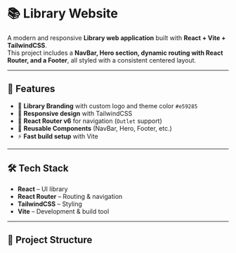 # 📚 Library Website

A modern and responsive **Library web application** built with **React + Vite + TailwindCSS**.  
This project includes a **NavBar, Hero section, dynamic routing with React Router, and a Footer**, all styled with a consistent centered layout.

---

## 🚀 Features
- 📖 **Library Branding** with custom logo and theme color `#e59285`
- 🎨 **Responsive design** with TailwindCSS
- 🔗 **React Router v6** for navigation (`Outlet` support)
- 🧩 **Reusable Components** (NavBar, Hero, Footer, etc.)
- ⚡ **Fast build setup** with Vite

---

## 🛠️ Tech Stack
- **React** – UI library
- **React Router** – Routing & navigation
- **TailwindCSS** – Styling
- **Vite** – Development & build tool

---

## 📂 Project Structure
